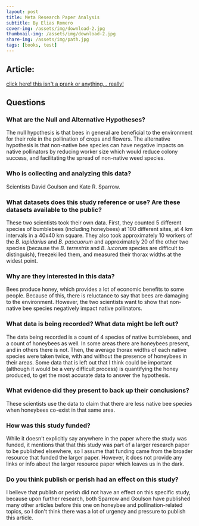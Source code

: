 ```yaml
---
layout: post
title: Meta Research Paper Analysis
subtitle: By Elias Romero
cover-img: /assets/img/download-2.jpg
thumbnail-img: /assets/img/download-2.jpg
share-img: /assets/img/path.jpg
tags: [books, test]
---
```


## **Article:** 
[click here! this isn't a prank or anything... really!](https://dspace.stir.ac.uk/bitstream/1893/1758/2/honey-bumble4.pdf)
## **Questions**



### What are the Null and Alternative Hypotheses?
The null hypothesis is that bees in general are beneficial to the environment for their role in the pollination of crops and flowers. The alternative hypothesis is that non-native bee species can have negative impacts on native pollinators by reducing worker size which would reduce colony success, and facilitating the spread of non-native weed species.


### Who is collecting and analyzing this data?
Scientists David Goulson and Kate R. Sparrow.

### What datasets does this study reference or use? Are these datasets available to the public?
These two scientists took their own data. First, they counted 5 different species of bumblebees (including honeybees) at 100 different sites, at 4 km intervals in a 40x40 km square. They also took approximately 10 workers of the *B. lapidarius* and *B. pascuorum* and approximately 20 of the other two species (because the *B. terrestris* and *B. lucorum* species are difficult to distinguish), freezekilled them, and measured their thorax widths at the widest point.

### Why are they interested in this data?

Bees produce honey, which provides a lot of economic benefits to some people. Because of this, there is reluctance to say that bees are damaging to the environment. However, the two scientists want to show that non-native bee species negatively impact native pollinators.


### What data is being recorded? What data might be left out?
The data being recorded is a count of 4 species of native bumblebees, and a count of honeybees as well. In some areas there are honeybees present, and in others there is not. Then, the average thorax widths of each native species were taken twice, with and without the presence of honeybees in their areas. Some data that is left out that I think could be important (although it would be a very difficult process) is quantifying the honey produced, to get the most accurate data to answer the hypothesis.


### What evidence did they present to back up their conclusions?

These scientists use the data to claim that there are less native bee species when honeybees co-exist in that same area.


### How was this study funded?
While it doesn't explicitly say anywhere in the paper where the study was funded, it mentions that that this study was part of a larger research paper to be published elsewhere, so I assume that funding came from the broader resource that funded the larger paper. However, it does not provide any links or info about the larger resource paper which leaves us in the dark.


### Do you think publish or perish had an effect on this study?
I believe that publish or perish did not have an effect on this specific study, because upon further research, both Sparrow and Goulson have published many other articles before this one on honeybee and pollination-related topics, so I don't think there was a lot of urgency and pressure to publish this article.



